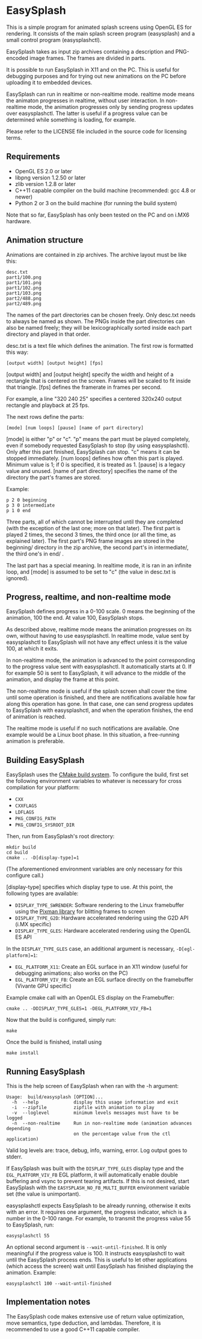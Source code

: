 EasySplash
==========

This is a simple program for animated splash screens using OpenGL ES for rendering. It consists
of the main splash screen program (easysplash) and a small control program (easysplashctl).

EasySplash takes as input zip archives containing a description and PNG-encoded image frames.
The frames are divided in parts.

It is possible to run EasySplash in X11 and on the PC. This is useful for debugging purposes
and for trying out new animations on the PC before uploading it to embedded devices.

EasySplash can run in realtime or non-realtime mode. realtime mode means the animaton progresses
in realtime, without user interaction. In non-realtime mode, the animation progresses only by
sending progress updates over easysplashctl. The latter is useful if a progress value can be
determined while something is loading, for example.

Please refer to the LICENSE file included in the source code for
licensing terms.


Requirements
------------

* OpenGL ES 2.0 or later
* libpng version 1.2.50 or later
* zlib version 1.2.8 or later
* C++11 capable compiler on the build machine (recommended: gcc 4.8 or newer)
* Python 2 or 3 on the build machine (for running the build system)

Note that so far, EasySplash has only been tested on the PC and on i.MX6 hardware.


Animation structure
-------------------

Animations are contained in zip archives. The archive layout must be like this:

    desc.txt
    part1/100.png
    part1/101.png
    part1/102.png
    part1/103.png
    part2/488.png
    part2/489.png

The names of the part directories can be chosen freely. Only desc.txt needs to always be
named as shown. The PNGs inside the part directories can also be named freely; they will
be lexicographically sorted inside each part directory and played in that order.

desc.txt is a text file which defines the animation.
The first row is formatted this way:

    [output width] [output height] [fps]

[output width] and [output height] specify the width and height of a rectangle that is
centered on the screen. Frames will be scaled to fit inside that triangle. [fps] defines
the framerate in frames per second.

For example, a line "320 240 25" specifies a centered 320x240 output rectangle and
playback at 25 fps.

The next rows define the parts:

    [mode] [num loops] [pause] [name of part directory]

[mode] is either "p" or "c". "p" means the part must be played completely, even if
somebody requested EasySplash to stop (by using easysplashctl). Only after this
part finished, EasySplash can stop. "c" means it can be stopped immediately.
[num loops] defines how often this part is played. Minimum value is 1; if 0 is
specified, it is treated as 1.
[pause] is a legacy value and unused.
[name of part directory] specifies the name of the directory the part's frames are stored.

Example:

    p 2 0 beginning
    p 3 0 intermediate
    p 1 0 end

Three parts, all of which cannot be interrupted until they are completed (with the
exception of the last one; more on that later). The first part is played 2 times,
the second 3 times, the third once (or all the time, as explained later).
The first part's PNG frame images are stored in the beginning/ directory in the
zip archive, the second part's in intermediate/, the third one's in end/ .

The last part has a special meaning. In realtime mode, it is ran in an infinite
loop, and [mode] is assumed to be set to "c" (the value in desc.txt is ignored).


Progress, realtime, and non-realtime mode
-----------------------------------------

EasySplash defines progress in a 0-100 scale. 0 means the beginning of the animation,
100 the end. At value 100, EasySplash stops.

As described above, realtime mode means the animation progresses on its own, without
having to use easysplashctl. In realtime mode, value sent by easysplashctl to
EasySplash will not have any effect unless it is the value 100, at which it exits.

In non-realtime mode, the animation is advanced to the point corresponding to the
progress value sent with easysplashctl. It automatically starts at 0. If for
example 50 is sent to EasySplash, it will advance to the middle of the animation,
and display the frame at this point.

The non-realtime mode is useful if the splash screen shall cover the time until some
operation is finished, and there are notifications available how far along this
operation has gone. In that case, one can send progress updates to EasySplash with
easysplashctl, and when the operation finishes, the end of animation is reached.

The realtime mode is useful if no such notifications are available. One example would
be a Linux boot phase. In this situation, a free-running animation is preferable.


Building EasySplash
-------------------

EasySplash uses the [CMake build system](http://www.cmake.org/). 
To configure the build, first set the following environment variables to whatever is
necessary for cross compilation for your platform:

* `CXX`
* `CXXFLAGS`
* `LDFLAGS`
* `PKG_CONFIG_PATH`
* `PKG_CONFIG_SYSROOT_DIR`

Then, run from EasySplash's root directory:

    mkdir build
    cd build
    cmake .. -D[display-type]=1

(The aforementioned environment variables are only necessary for this configure call.)

[display-type] specifies which display type to use. At this point, the following types are available:

* `DISPLAY_TYPE_SWRENDER`: Software rendering to the Linux framebuffer using the
  [Pixman library](http://www.pixman.org/) for blitting frames to screen
* `DISPLAY_TYPE_G2D`: Hardware accelerated rendering using the G2D API (i.MX specific)
* `DISPLAY_TYPE_GLES`: Hardware accelerated rendering using the OpenGL ES API

In the `DISPLAY_TYPE_GLES` case, an additional argument is necessary, `-D[egl-platform]=1`:

* `EGL_PLATFORM_X11`: Create an EGL surface in an X11 window (useful for debugging animations; also works on the PC)
* `EGL_PLATFORM_VIV_FB`: Create an EGL surface directly on the framebuffer (Vivante GPU specific)

Example cmake call with an OpenGL ES display on the Framebuffer:

    cmake .. -DDISPLAY_TYPE_GLES=1 -DEGL_PLATFORM_VIV_FB=1

Now that the build is configured, simply run:

    make

Once the build is finished, install using

    make install


Running EasySplash
------------------

This is the help screen of EasySplash when ran with the -h argument:

    Usage:  build/easysplash [OPTION]...
      -h  --help             display this usage information and exit
      -i  --zipfile          zipfile with animation to play
      -v  --loglevel         minimum levels messages must have to be logged
      -n  --non-realtime     Run in non-realtime mode (animation advances depending
                             on the percentage value from the ctl application)

Valid log levels are: trace, debug, info, warning, error. Log output goes to stderr.

If EasySplash was built with the `DISPLAY_TYPE_GLES` display type and the `EGL_PLATFORM_VIV_FB`
EGL platform, it will automatically enable double buffering and vsync to prevent tearing
artifacts. If this is not desired, start EasySplash with the `EASYSPLASH_NO_FB_MULTI_BUFFER`
environment variable set (the value is unimportant).

easysplashctl expects EasySplash to be already running, otherwise it exits with
an error. It requires one argument, the progress indicator, which is a number in the 0-100
range. For example, to transmit the progress value 55 to EasySplash, run:

    easysplashctl 55

An optional second argument is `--wait-until-finished`. It is only meaningful if the progress
value is 100. It instructs easysplashctl to wait until the EasySplash process ends. This is
useful to let other applications (which access the screen) wait until EasySplash has finished
displaying the animation. Example:

    easysplashctl 100 --wait-until-finished


Implementation notes
--------------------

The EasySplash code makes extensive use of return value optimization, move semantics,
type deduction, and lambdas. Therefore, it is recommended to use a good C++11 capable
compiler.
